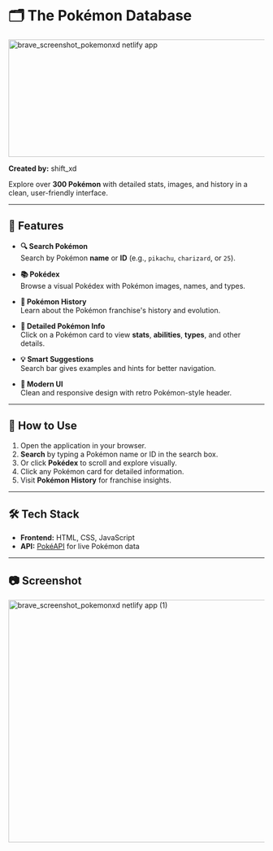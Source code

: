 # 🗂️ The Pokémon Database  
<img width="950" height="231" alt="brave_screenshot_pokemonxd netlify app" src="https://github.com/user-attachments/assets/55bfa081-693f-4a1a-8b08-dc57180bda54" />


**Created by:** shift_xd  

Explore over **300 Pokémon** with detailed stats, images, and history in a clean, user-friendly interface.  

---

## 🌟 Features  

- **🔍 Search Pokémon**  
  Search by Pokémon **name** or **ID** (e.g., `pikachu`, `charizard`, or `25`).  

- **📚 Pokédex**  
  Browse a visual Pokédex with Pokémon images, names, and types.  

- **📜 Pokémon History**  
  Learn about the Pokémon franchise's history and evolution.  

- **📖 Detailed Pokémon Info**  
  Click on a Pokémon card to view **stats**, **abilities**, **types**, and other details.  

- **💡 Smart Suggestions**  
  Search bar gives examples and hints for better navigation.  

- **🎨 Modern UI**  
  Clean and responsive design with retro Pokémon-style header.  

---

## 🚀 How to Use  

1. Open the application in your browser.  
2. **Search** by typing a Pokémon name or ID in the search box.  
3. Or click **Pokédex** to scroll and explore visually.  
4. Click any Pokémon card for detailed information.  
5. Visit **Pokémon History** for franchise insights.  

---

## 🛠️ Tech Stack  

- **Frontend:** HTML, CSS, JavaScript  
- **API:** [PokéAPI](https://pokeapi.co/) for live Pokémon data  

---

## 📷 Screenshot  

<img width="1423" height="477" alt="brave_screenshot_pokemonxd netlify app (1)" src="https://github.com/user-attachments/assets/ce98c2d0-a0d1-4020-97db-ceabb676c0eb" />

